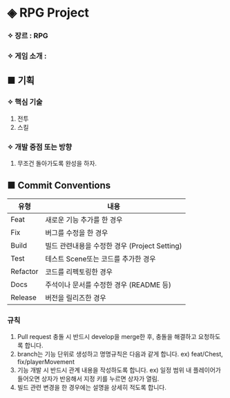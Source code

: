 # ◈ RPG Project


### ✧ 장르 : RPG
### ✧ 게임 소개 :


## ■ 기획

### ✧ 핵심 기술
1. 전투
2. 스킬

### ✧ 개발 중점 또는 방향
1. 무조건 돌아가도록 완성을 하자.

## ■ Commit Conventions

|유형|내용|
|-|-|
|Feat|새로운 기능 추가를 한 경우|
|Fix|버그를 수정을 한 경우|
|Build|빌드 관련내용을 수정한 경우 (Project Setting)|
|Test|테스트 Scene또는 코드를 추가한 경우|
|Refactor|코드를 리펙토링한 경우|
|Docs|주석이나 문서를 수정한 경우 (README 등)|
|Release|버전을 릴리즈한 경우|

### 규칙

1. Pull request 충돌 시 반드시 develop을 merge한 후, 충돌을 해결하고 요청하도록 합니다.
2. branch는 기능 단위로 생성하고 명명규칙은 다음과 같게 합니다. ex) feat/Chest, fix/playerMovement
3. 기능 개발 시 반드시 관계 내용을 작성하도록 합니다. ex) 일정 범위 내 플레이어가 들어오면 상자가 반응해서 지정 키를 누르면 상자가 열림.
4. 빌드 관련 변경을 한 경우에는 설명을 상세히 적도록 합니다.
